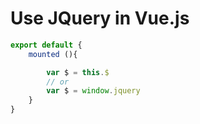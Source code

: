 # Use JQuery in Vue.js

```js
export default {
	mounted (){

		var $ = this.$
		// or
		var $ = window.jquery
	}
}
```